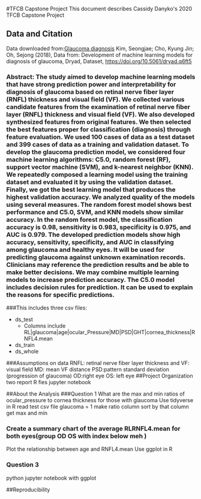 #TFCB Capstone Project
 This document describes Cassidy Danyko's 2020 TFCB Capstone Project

 
## Data and Citation
Data downloaded from:[Glaucoma diagnosis](https://datadryad.org/stash/dataset/doi:10.5061/dryad.q6ft5)
Kim, Seongjae; Cho, Kyung Jin; Oh, Sejong (2018), Data from: Development of machine learning models for diagnosis of glaucoma, Dryad, Dataset, https://doi.org/10.5061/dryad.q6ft5

### Abstract: The study aimed to develop machine learning models that have strong prediction power and interpretability for diagnosis of glaucoma based on retinal nerve fiber layer (RNFL) thickness and visual field (VF). We collected various candidate features from the examination of retinal nerve fiber layer (RNFL) thickness and visual field (VF). We also developed synthesized features from original features. We then selected the best features proper for classification (diagnosis) through feature evaluation. We used 100 cases of data as a test dataset and 399 cases of data as a training and validation dataset. To develop the glaucoma prediction model, we considered four machine learning algorithms: C5.0, random forest (RF), support vector machine (SVM), and k-nearest neighbor (KNN). We repeatedly composed a learning model using the training dataset and evaluated it by using the validation dataset. Finally, we got the best learning model that produces the highest validation accuracy. We analyzed quality of the models using several measures. The random forest model shows best performance and C5.0, SVM, and KNN models show similar accuracy. In the random forest model, the classification accuracy is 0.98, sensitivity is 0.983, specificity is 0.975, and AUC is 0.979. The developed prediction models show high accuracy, sensitivity, specificity, and AUC in classifying among glaucoma and healthy eyes. It will be used for predicting glaucoma against unknown examination records. Clinicians may reference the prediction results and be able to make better decisions. We may combine multiple learning models to increase prediction accuracy. The C5.0 model includes decision rules for prediction. It can be used to explain the reasons for specific predictions.

###This includes three csv files:
- ds_test
	- Columns include 
	RL|glaucoma|age|ocular_Pressure|MD|PSD|GHT|cornea_thickness|RNFL4.mean
- ds_train
- ds_whole

###Assumptions on data 
RNFL: retinal nerve fiber layer thickness and
VF: visual field
MD: mean VF distance
PSD:pattern standard deviation (progression of glaucoma)
OD:right eye
OS: left eye
##Project Organization
 two report R fies
 jupyter notebook
 
##About the Analysis 
###Question 1
 What are the max and min ratios of ocular_pressure to cornea thickness for those with glaucoma
 Use tidyverse in R
 read test csv file
 glaucoma = 1 
 make ratio column
 sort by that column
 get max and min
 
 ###
### Create a summary chart of the average RLRNFL4.mean for both eyes(group OD OS with index below meh )
 Plot the relationship between age and RNFL4.mean
 Use ggplot in R
 
### Question 3
 python jupyter notebook with ggplot
 
##Reproducibility
 
 
